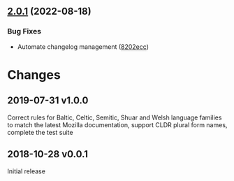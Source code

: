 ## [2.0.1](https://github.com/prantlf/fast-plural-rules/compare/v2.0.0...v2.0.1) (2022-08-18)


### Bug Fixes

* Automate changelog management ([8202ecc](https://github.com/prantlf/fast-plural-rules/commit/8202eccead2ea54cc04ef1c48b85fef6936d9cb0))

# Changes

## 2019-07-31   v1.0.0

Correct rules for Baltic, Celtic, Semitic, Shuar and Welsh language families to match the latest Mozilla documentation, support CLDR plural form names, complete the test suite

## 2018-10-28   v0.0.1

Initial release
